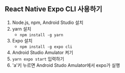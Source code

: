 ## React Native Expo CLI 사용하기

1. Node.js, npm, Android Studio 설치
2. yarn 설치
   - `npm install -g yarn`
3. Expo 설치
   - `npm install -g expo cli`
4. Android Studio Amulator 켜기
5. `yarn expo start` 입력하기
6. 'a'키 누르면 Android Studo Amulator에서 expo가 실행
